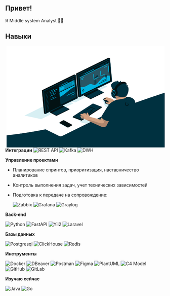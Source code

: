 ## Привет! 
Я Middle system Analyst 👨‍💻


## Навыки

<img align="right" alt="GIF" src="https://github.com/DJWOMS/DJWOMS/blob/main/code.gif?raw=true" width="500" height="320" />



**Интеграции**
![REST API](https://img.shields.io/badge/-REST_API-%23FF5733?style=flat-square&logo=rest-api)
![Kafka](https://img.shields.io/badge/-Kafka-%23231F20?style=flat-square&logo=apache-kafka)
![DWH](https://img.shields.io/badge/-DWH-%230075A8?style=flat-square&logo=data-explorer)

**Управление проектами**
- Планирование спринтов, приоритизация, наставничество аналитиков
- Контроль выполнения задач, учет технических зависимостей
- Подготовка к передаче на сопровождение:

  ![Zabbix](https://img.shields.io/badge/-Zabbix-%23D50000?style=flat-square&logo=zabbix)
  ![Grafana](https://img.shields.io/badge/-Grafana-%23F46800?style=flat-square&logo=grafana)
  ![Graylog](https://img.shields.io/badge/-Graylog-%23FF6600?style=flat-square&logo=graylog)

**Back-end**

![Python](https://img.shields.io/badge/-Python-black?style=flat-square&logo=Python)
![FastAPI](https://img.shields.io/badge/-FastAPI-%2300C7B7?style=flat-square&logo=FastAPI)
![Yii2](https://img.shields.io/badge/-Yii2-%23007ACC?style=flat-square&logo=yii&logoColor=white)
![Laravel](https://img.shields.io/badge/-Laravel-%23FF2D20?style=flat-square&logo=laravel&logoColor=white)


**Базы данных**


![Postgresql](https://img.shields.io/badge/-Postgresql-%232c3e50?style=flat-square&logo=Postgresql)
![ClickHouse](https://img.shields.io/badge/-ClickHouse-%23FFCC01?style=flat-square&logo=ClickHouse&logoColor=white)
![Redis](https://img.shields.io/badge/-Redis-FCA121?style=flat-square&logo=Redis)


**Инструменты**

![Docker](https://img.shields.io/badge/-Docker-46a2f1?style=flat-square&logo=docker&logoColor=white)
![DBeaver](https://img.shields.io/badge/-DBeaver-%234785BE?style=flat-square&logo=dbeaver)
![Postman](https://img.shields.io/badge/Postman-FCA121?style=flat-square&logo=postman)
![Figma](https://img.shields.io/badge/-Figma-%23F24E1E?style=flat-square&logo=figma)
![PlantUML](https://img.shields.io/badge/-PlantUML-%232F4F4F?style=flat-square&logo=plantuml&logoColor=white)
![C4 Model](https://img.shields.io/badge/-C4_Model-%2300599C?style=flat-square&logo=diagramsdotnet&logoColor=white)
![GitHub](https://img.shields.io/badge/-GitHub-181717?style=flat-square&logo=github)
![GitLab](https://img.shields.io/badge/-GitLab-FCA121?style=flat-square&logo=gitlab)

**Изучаю сейчас**

![Java](https://img.shields.io/badge/-Java-%23ED8B00?style=flat-square&logo=java&logoColor=white)
![Go](https://img.shields.io/badge/-Go-grey?style=flat-square&logo=go)
